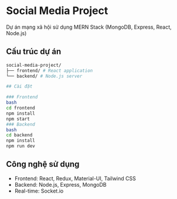 # Social Media Project

Dự án mạng xã hội sử dụng MERN Stack (MongoDB, Express, React, Node.js)

## Cấu trúc dự án
```bash
social-media-project/
├── frontend/ # React application
└── backend/ # Node.js server

## Cài đặt

### Frontend
bash
cd frontend
npm install
npm start
### Backend
bash
cd backend
npm install
npm run dev
```
## Công nghệ sử dụng

- Frontend: React, Redux, Material-UI, Tailwind CSS
- Backend: Node.js, Express, MongoDB
- Real-time: Socket.io
